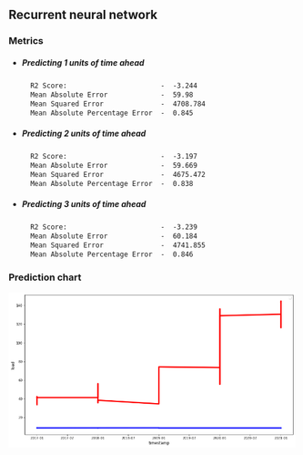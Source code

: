 ## Recurrent neural network

### Metrics

- ##### Predicting 1 units of time ahead

        R2 Score:                       -  -3.244
        Mean Absolute Error             -  59.98
        Mean Squared Error              -  4708.784
        Mean Absolute Percentage Error  -  0.845

- ##### Predicting 2 units of time ahead

        R2 Score:                       -  -3.197
        Mean Absolute Error             -  59.669
        Mean Squared Error              -  4675.472
        Mean Absolute Percentage Error  -  0.838

- ##### Predicting 3 units of time ahead
        R2 Score:                       -  -3.239
        Mean Absolute Error             -  60.184
        Mean Squared Error              -  4741.855
        Mean Absolute Percentage Error  -  0.846

### Prediction chart

![RNN Prediction Chart](../common/images/RNN.png)
